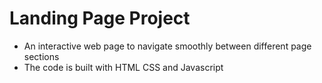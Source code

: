# Landing Page Project

- An interactive web page to navigate smoothly between different page sections
- The code is built with HTML CSS and Javascript